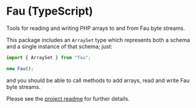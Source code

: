 # Fau (TypeScript)

Tools for reading and writing PHP arrays to and from Fau byte streams.

This package includes an `ArraySet` type which represents both a schema and a single instance of that schema; just:

```typescript
import { ArraySet } from "fau";

new Fau();
```

and you should be able to call methods to add arrays, read and write Fau byte streams.

Please see the [project readme](https://github.com/jameswilddev/Fau/blob/production/readme.md) for further details.

